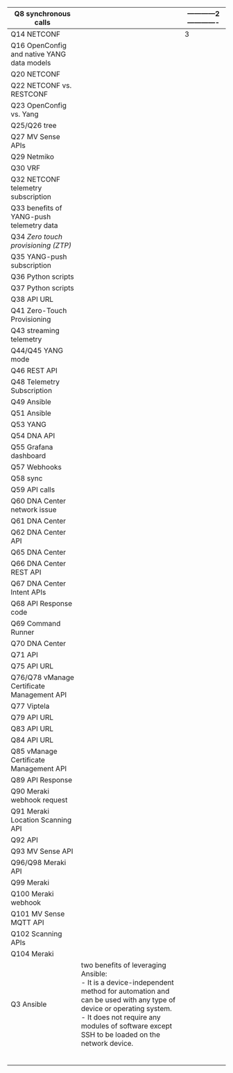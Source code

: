 | Q8 synchronous calls                       |                                                              | ————2————- |
| ------------------------------------------ | ------------------------------------------------------------ | ---------- |
| Q14 NETCONF                                |                                                              | 3          |
| Q16 OpenConfig and native YANG data models |                                                              |            |
| Q20 NETCONF                                |                                                              |            |
| Q22 NETCONF vs. RESTCONF                   |                                                              |            |
| Q23 OpenConfig vs. Yang                    |                                                              |            |
| Q25/Q26 tree                               |                                                              |            |
| Q27 MV Sense APIs                          |                                                              |            |
| Q29 Netmiko                                |                                                              |            |
| Q30 VRF                                    |                                                              |            |
| Q32 NETCONF telemetry subscription         |                                                              |            |
| Q33 benefits of YANG-push telemetry data   |                                                              |            |
| Q34 *Zero touch provisioning (ZTP)*        |                                                              |            |
| Q35 YANG-push subscription                 |                                                              |            |
| Q36 Python scripts                         |                                                              |            |
| Q37 Python scripts                         |                                                              |            |
| Q38 API URL                                |                                                              |            |
| Q41 Zero-Touch Provisioning                |                                                              |            |
| Q43 streaming telemetry                    |                                                              |            |
| Q44/Q45  YANG mode                         |                                                              |            |
| Q46 REST API                               |                                                              |            |
| Q48 Telemetry Subscription                 |                                                              |            |
| Q49 Ansible                                |                                                              |            |
| Q51 Ansible                                |                                                              |            |
| Q53 YANG                                   |                                                              |            |
| Q54 DNA API                                |                                                              |            |
| Q55 Grafana dashboard                      |                                                              |            |
| Q57 Webhooks                               |                                                              |            |
| Q58 sync                                   |                                                              |            |
| Q59 API calls                              |                                                              |            |
| Q60 DNA Center network issue               |                                                              |            |
| Q61 DNA Center                             |                                                              |            |
| Q62 DNA Center API                         |                                                              |            |
| Q65 DNA Center                             |                                                              |            |
| Q66 DNA Center REST API                    |                                                              |            |
| Q67 DNA Center Intent APIs                 |                                                              |            |
| Q68 API Response code                      |                                                              |            |
| Q69 Command Runner                         |                                                              |            |
| Q70 DNA Center                             |                                                              |            |
| Q71 API                                    |                                                              |            |
| Q75 API URL                                |                                                              |            |
| Q76/Q78 vManage Certificate Management API |                                                              |            |
| Q77 Viptela                                |                                                              |            |
| Q79 API URL                                |                                                              |            |
| Q83 API URL                                |                                                              |            |
| Q84 API URL                                |                                                              |            |
| Q85 vManage Certificate Management API     |                                                              |            |
| Q89 API Response                           |                                                              |            |
| Q90 Meraki webhook request                 |                                                              |            |
| Q91 Meraki Location Scanning API           |                                                              |            |
| Q92 API                                    |                                                              |            |
| Q93 MV Sense API                           |                                                              |            |
| Q96/Q98 Meraki API                         |                                                              |            |
| Q99 Meraki                                 |                                                              |            |
| Q100 Meraki webhook                        |                                                              |            |
| Q101 MV Sense MQTT API                     |                                                              |            |
| Q102 Scanning APIs                         |                                                              |            |
| Q104 Meraki                                |                                                              |            |
| Q3 Ansible                                 | two benefits of leveraging Ansible:<br />- It is a device-independent method for automation and can be used with any type of device or operating system.<br />- It does not require any modules of software except SSH to be loaded on the network device. |            |
|                                            |                                                              |            |
|                                            |                                                              |            |
|                                            |                                                              |            |
|                                            |                                                              |            |
|                                            |                                                              |            |
|                                            |                                                              |            |

